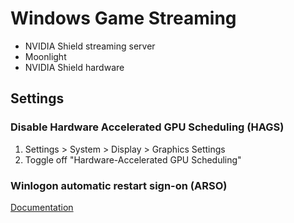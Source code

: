 # Windows Game Streaming

* NVIDIA Shield streaming server
* Moonlight
* NVIDIA Shield hardware

## Settings

### Disable Hardware Accelerated GPU Scheduling (HAGS)

1. Settings > System > Display > Graphics Settings
1. Toggle off "Hardware-Accelerated GPU Scheduling"

### Winlogon automatic restart sign-on (ARSO)
 
[Documentation](https://learn.microsoft.com/en-us/windows-server/identity/ad-ds/manage/component-updates/winlogon-automatic-restart-sign-on--arso-)
